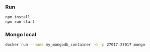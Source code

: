 ### Run

```bash
npm install
npm run start
```

### Mongo local
```bash
docker run --name my_mongodb_container -d -p 27017:27017 mongo
```